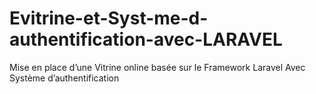 # Evitrine-et-Syst-me-d-authentification-avec-LARAVEL
Mise en place d’une Vitrine online basée sur le Framework Laravel Avec Système d’authentification
